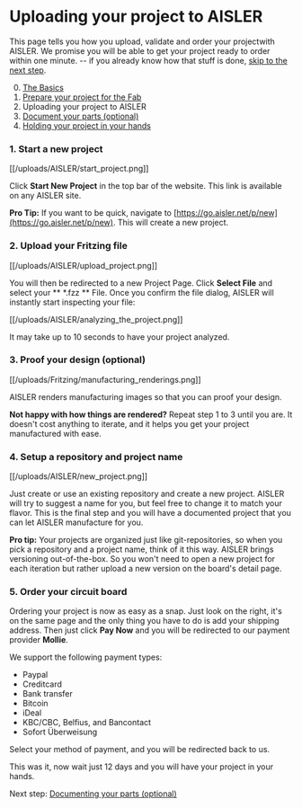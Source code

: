 <!-- --- title: Using Fritzing with AISLER: Uploading your project to AISLER -->
# Uploading your project to AISLER #
This page tells you how you upload, validate and order your projectwith AISLER. We promise you will be able to get your project ready to order within one minute. -- if you already know how that stuff is done, [skip to the next step](document-parts-in-aisler).

0. [The Basics](the-basics)
1. [Prepare your project for the Fab](pre-fab)
2. Uploading your project to AISLER
3. [Document your parts (optional)](document-parts-in-aisler)
4. [Holding your project in your hands](Holding-your-project-in-your-hands)


### 1. Start a new project ###
[[/uploads/AISLER/start_project.png]]

Click **Start New Project** in the top bar of the website. This link is available on any AISLER site. 

**Pro Tip:** If you want to be quick, navigate to [https://go.aisler.net/p/new](https://go.aisler.net/p/new). This will create a new project.

### 2. Upload your Fritzing file ###
[[/uploads/AISLER/upload_project.png]]

You will then be redirected to a new Project Page. Click **Select File** and select your ** *.fzz ** File. Once you confirm the file dialog, AISLER will instantly start inspecting your file:

[[/uploads/AISLER/analyzing_the_project.png]]

It may take up to 10 seconds to have your project analyzed.

### 3. Proof your design (optional)
[[/uploads/Fritzing/manufacturing_renderings.png]]

AISLER renders manufacturing images so that you can proof your design. 

**Not happy with how things are rendered?** Repeat step 1 to 3 until you are. It doesn't cost anything to iterate, and it helps you get your project manufactured with ease.   

### 4. Setup a repository and project name ###
[[/uploads/AISLER/new_project.png]]

Just create or use an existing repository and create a new project. AISLER will try to suggest a name for you, but feel free to change it to match your flavor. This is the final step and you will have a documented project that you can let AISLER manufacture for you.

**Pro tip:** Your projects are organized just like git-repositories, so when you pick a repository and a project name, think of it this way. AISLER brings versioning out-of-the-box. So you won't need to open a new project for each iteration but rather upload a new version on the board's detail page.

### 5. Order your circuit board ###

Ordering your project is now as easy as a snap. Just look on the right, it's on the same page and the only thing you have to do is add your shipping address. Then just click **Pay Now** and you will be redirected to our payment provider **Mollie**. 

We support the following payment types:

- Paypal
- Creditcard
- Bank transfer
- Bitcoin
- iDeal 
- KBC/CBC, Belfius, and Bancontact
- Sofort Überweisung

Select your method of payment, and you will be redirected back to us. 

This was it, now wait just 12 days and you will have your project in your hands. 

Next step: [Documenting your parts (optional)](document-parts-in-aisler)


